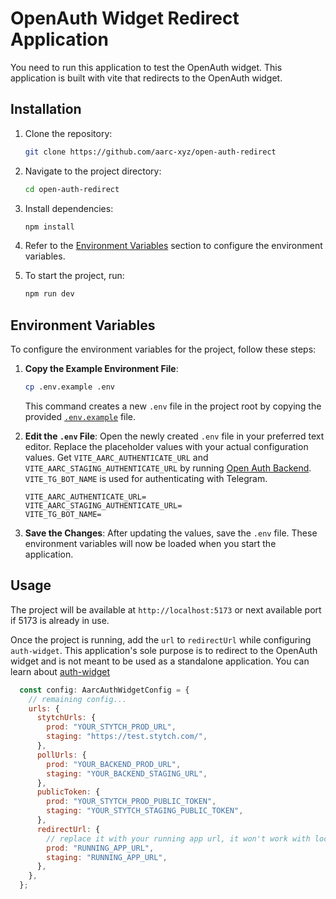 # OpenAuth Widget Redirect Application

You need to run this application to test the OpenAuth widget. This application is built with vite that redirects to the OpenAuth widget.

## Installation

1. Clone the repository:
    ```sh
    git clone https://github.com/aarc-xyz/open-auth-redirect
    ```
2. Navigate to the project directory:
    ```sh
    cd open-auth-redirect
    ```
3. Install dependencies:
    ```sh
    npm install
    ```
4. Refer to the [Environment Variables](#environment-variables) section to configure the environment variables.

5. To start the project, run:
    ```sh
    npm run dev
    ```

## Environment Variables

To configure the environment variables for the project, follow these steps:

1. **Copy the Example Environment File**:
    ```sh
    cp .env.example .env
    ```
    This command creates a new `.env` file in the project root by copying the provided [`.env.example`](command:_github.copilot.openRelativePath?%5B%7B%22scheme%22%3A%22file%22%2C%22authority%22%3A%22%22%2C%22path%22%3A%22%2FUsers%2Fvrajdesai%2FDevelopment%2FAarc%2Fopen-auth-redirect%2F.env.example%22%2C%22query%22%3A%22%22%2C%22fragment%22%3A%22%22%7D%5D "/Users/vrajdesai/Development/Aarc/open-auth-redirect/.env.example") file.

2. **Edit the `.env` File**:
    Open the newly created `.env` file in your preferred text editor. Replace the placeholder values with your actual configuration values. Get `VITE_AARC_AUTHENTICATE_URL` and `VITE_AARC_STAGING_AUTHENTICATE_URL` by running [Open Auth Backend](https://github.com/aarc-xyz/service-open-auth-backend). `VITE_TG_BOT_NAME` is used for authenticating with Telegram.
    ```env
    VITE_AARC_AUTHENTICATE_URL=
    VITE_AARC_STAGING_AUTHENTICATE_URL=
    VITE_TG_BOT_NAME=
    ```

3. **Save the Changes**:
    After updating the values, save the `.env` file. These environment variables will now be loaded when you start the application.


## Usage

The project will be available at `http://localhost:5173` or next available port if 5173 is already in use.

Once the project is running, add the `url` to `redirectUrl` while configuring `auth-widget`. This application's sole purpose is to redirect to the OpenAuth widget and is not meant to be used as a standalone application. You can learn about [auth-widget](https://github.com/aarc-xyz/open-auth-monorepo)

```js
  const config: AarcAuthWidgetConfig = {
    // remaining config...
    urls: {
      stytchUrls: {
        prod: "YOUR_STYTCH_PROD_URL",
        staging: "https://test.stytch.com/",
      },
      pollUrls: {
        prod: "YOUR_BACKEND_PROD_URL",
        staging: "YOUR_BACKEND_STAGING_URL",
      },
      publicToken: {
        prod: "YOUR_STYTCH_PROD_PUBLIC_TOKEN",
        staging: "YOUR_STYTCH_STAGING_PUBLIC_TOKEN",
      },
      redirectUrl: {
        // replace it with your running app url, it won't work with localhost so you can use tunneling services like ngrok. 
        prod: "RUNNING_APP_URL", 
        staging: "RUNNING_APP_URL",
      },
    },
  };
```


